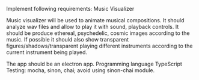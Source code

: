 Implement following requirements: Music Visualizer

  Music visualizer will be used to animate musical compositions.
  It should analyze wav files and allow to play it with sound, playback controls.
  It should be produce ethereal, psychedelic, cosmic images according to the music.
  If possible it should also show transparent figures/shadows/transparent playing different instruments according to the current instrument being played.

  The app should be an electron app.
  Programming language TypeScript
  Testing: mocha, sinon, chai; avoid using sinon-chai module.